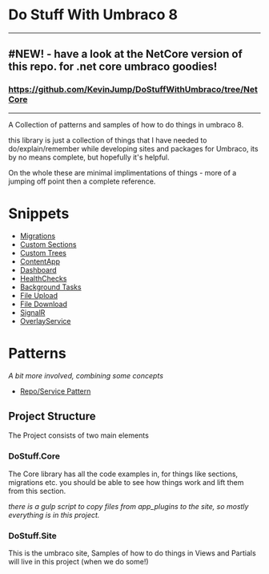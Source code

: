 # Do Stuff With Umbraco 8

---
## #NEW! - have a look at the NetCore version of this repo. for .net core umbraco goodies!

### https://github.com/KevinJump/DoStuffWithUmbraco/tree/NetCore

---

A Collection of patterns and samples of how to do things in
umbraco 8.

this library is just a collection of things that I have needed
to do/explain/remember while developing sites and packages for
Umbraco, its by no means complete, but hopefully it's helpful.

On the whole these are minimal implimentations of things - more
of a jumping off point then a complete reference. 

# Snippets
- [Migrations](/Src/DoStuff.Core/Migrations)
- [Custom Sections](/Src/DoStuff.Core/Sections)
- [Custom Trees](/Src/DoStuff.Core/Trees)
- [ContentApp](/Src/DoStuff.Core/ContentApp)
- [Dashboard](/Src/DoStuff.Core/App_Plugins/DoStuff.Dashboard)
- [HealthChecks](/Src/DoStuff.Core/HealthChecks)
- [Background Tasks](/Src/DoStuff.Core/BackgroundTasks)
- [File Upload](/Src/DoStuff.Core/FileUpload)
- [File Download](/Src/DoStuff.Core/FileDownload)
- [SignalR](/Src/DoStuff.Core/SignalR)
- [OverlayService](/Src/DoStuff.Core/App_Plugins/DoStuff.Dashboard/)

# Patterns
*A bit more involved, combining some concepts*

- [Repo/Service Pattern](/Src/DoStuff.Core/RepoPattern)

## Project Structure
The Project consists of two main elements 

### DoStuff.Core 
The Core library has all the code examples in, for things
like sections, migrations etc. you should be able to see 
how things work and lift them from this section.

*there is a gulp script to copy files from app_plugins to the site, so 
mostly everything is in this project.*

### DoStuff.Site
This is the umbraco site, Samples of how to do things in Views and Partials
will live in this project (when we do some!)



